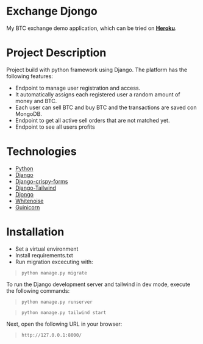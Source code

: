 # Exchange Djongo 
My BTC exchange demo application, which can be tried on **[Heroku](https://exchange-django-mongodb.herokuapp.com)**. 

# Project Description 
Project build with python framework using Django. The platform has the following features: 
- Endpoint to manage user registration and access. 
- It automatically assigns each registered user a random amount of money and BTC. 
- Each user can sell BTC and buy BTC and the transactions are saved con MongoDB.
- Endpoint to get all active sell orders that are not matched yet. 
- Endpoint to see all users profits

# Technologies
- [Python](https://www.python.org/)
- [Django](https://www.djangoproject.com/) 
- [Django-crispy-forms](https://django-crispy-forms.readthedocs.io/en/latest/)
- [Django-Tailwind](https://django-tailwind.readthedocs.io/en/latest/)
- [Djongo](https://github.com/doableware/djongo) 
- [Whitenoise](http://whitenoise.evans.io/en/stable/) 
- [Guinicorn](https://docs.gunicorn.org/en/stable/run.html)

# Installation 
   -  Set a virtual environment
   - Install requirements.txt
   - Run migration excecuting with: 

> `python manage.py migrate` 

To run the Django development server and tailwind in dev mode, execute the following commands: 

> `python manage.py runserver` 

> `python manage.py tailwind start` 

Next, open the following URL in your browser: 

> `http://127.0.0.1:8000/`
